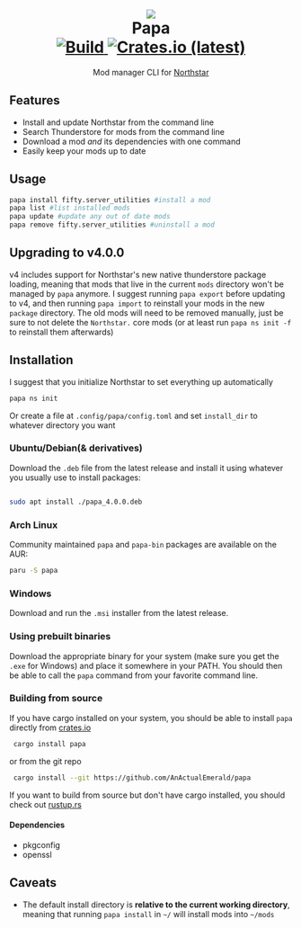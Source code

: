 <h1 align="center">
 <!-- Formatting idea shamelessly stolen from https://github.com/OneGal/viper ty for the idea :) -->
 <img src="https://static.wikia.nocookie.net/titanfall/images/d/d5/ScorchIcon.png" />
 <br>
 Papa
<br>
<a href="https://github.com/AnActualEmerald/papa/actions/workflows/build.yml"> 
 <img alt="Build" src="https://github.com/AnActualEmerald/papa/actions/workflows/build.yml/badge.svg"/>
</a>
<a href="https://crates.io/crates/papa">
 <img alt="Crates.io (latest)" src="https://img.shields.io/crates/dv/papa" />
</a>
</h1>


<p align="center">Mod manager CLI for <a href="https://github.com/R2Northstar/Northstar">Northstar</a></p>

## Features
- Install and update Northstar from the command line
- Search Thunderstore for mods from the command line
- Download a mod *and* its dependencies with one command
- Easily keep your mods up to date

## Usage

```bash
papa install fifty.server_utilities #install a mod
papa list #list installed mods
papa update #update any out of date mods
papa remove fifty.server_utilities #uninstall a mod
```

## Upgrading to v4.0.0
v4 includes support for Northstar's new native thunderstore package loading, meaning that
mods that live in the current `mods` directory won't be managed by `papa` anymore. I suggest
running `papa export` before updating to v4, and then running `papa import` to reinstall your
mods in the new `package` directory. The old mods will need to be removed manually, 
just be sure to not delete the `Northstar.` core mods (or at least run `papa ns init -f` to reinstall them afterwards)

## Installation
I suggest that you initialize Northstar to set everything up automatically
```bash
papa ns init
```
Or create a file at `.config/papa/config.toml` and set `install_dir` to whatever directory you want

### Ubuntu/Debian(& derivatives)
Download the `.deb` file from the latest release and install it using whatever you usually use to install packages:
```bash

sudo apt install ./papa_4.0.0.deb

```

### Arch Linux
Community maintained `papa` and `papa-bin` packages are available on the AUR:
```bash
paru -S papa
```

### Windows
Download and run the `.msi` installer from the latest release.

### Using prebuilt binaries
Download the appropriate binary for your system (make sure you get the `.exe` for Windows) and place it somewhere in your PATH. You should then be able to call the `papa` command from your favorite command line.

### Building from source
If you have cargo installed on your system, you should be able to install `papa` directly from [crates.io](https://crates.io)
```bash
 cargo install papa
```
or from the git repo
```bash
 cargo install --git https://github.com/AnActualEmerald/papa
```
If you want to build from source but don't have cargo installed, you should check out [rustup.rs](https://rustup.rs)
#### Dependencies
* pkgconfig
* openssl

## Caveats 
- The default install directory is **relative to the current working directory**, meaning that running `papa install` in `~/` will install mods into `~/mods`
